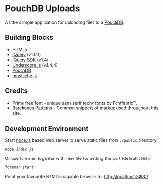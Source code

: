 # PouchDB Uploads

A little sample application for uploading files to a [PouchDB][pouchdb.com].

## Building Blocks

- HTML5
- [jQuery][jquery.com] (v1.9.1)
- [jQuery SDK][jquerysdk.com] (v1.4)
- [Underscore.js][underscorejs.org] (v.1.4.4)
- [PouchDB][pouchdb.com]
- [mustache.js][mustache.js]

## Credits

- Prime free font - unique sans serif techy fonts by [Fontfabric™][fontfabric.com].
- [Barebones Patterns][barebones] - Common snippets of markup used throughout this site.


## Development Environment

Start [node.js][nodejs.org] based web server to serve static files from `./public` directory.

    node index.js

Or use foreman togehter with `.env` file for setting the port (default `3000`).

    foreman start

Point your favourite HTML5-capable browser to: [http://localhost:3000/](http://localhost:3000/)

[pouchdb.com]: http://pouchdb.com
[fontfabric.com]: http://fontfabric.com/prime-free-font/
[barebones]: http://barebones.paulrobertlloyd.com
[jquery.com]: http://jquery.com
[jquerysdk.com]: http://www.jquerysdk.com/
[mustache.js]: https://github.com/janl/mustache.js
[underscorejs.org]: http://underscorejs.org/
[nodejs.org]: http://nodejs.org
